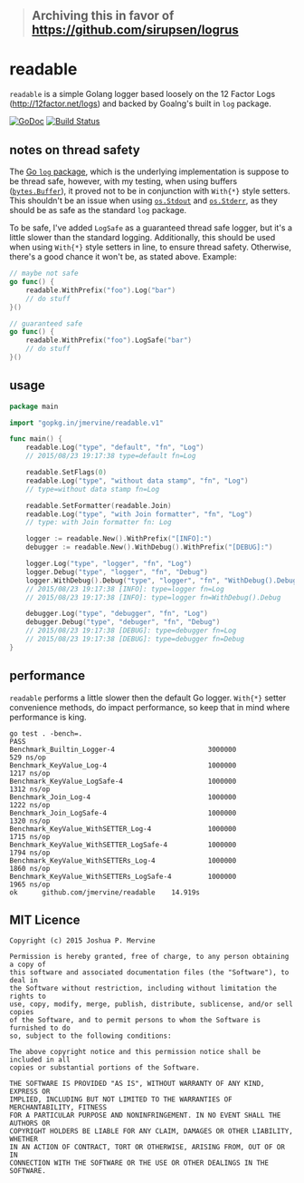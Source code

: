 > ## Archiving this in favor of https://github.com/sirupsen/logrus


# readable

`readable` is a simple Golang logger based loosely on the 12 Factor Logs (http://12factor.net/logs) and backed by Goalng's built in `log` package.

[![GoDoc](https://godoc.org/gopkg.in/jmervine/readable.v1?status.png)](https://godoc.org/gopkg.in/jmervine/readable.v1) [![Build Status](https://travis-ci.org/jmervine/readable.svg?branch=master)](https://travis-ci.org/jmervine/readable)

## notes on thread safety

The [Go `log` package](http://godoc.org/log), which is the underlying implementation is suppose to be thread safe,
however, with my testing, when using buffers ([`bytes.Buffer`](http://godoc.org/bytes#Buffer)), it proved not to be in conjunction
with `With{*}` style setters. This shouldn't be an issue when using [`os.Stdout`](http://godoc.org/os#Stdout) and
[`os.Stderr`](http://godoc.org/os#Stderr), as they should be as safe as the standard `log` package.

To be safe, I've added `LogSafe` as a guaranteed thread safe logger, but it's a little slower than the standard logging.
Additionally, this should be used when using `With{*}` style setters in line, to ensure thread safety. Otherwise, there's
a good chance it won't be, as stated above. Example:

```go
// maybe not safe
go func() {
    readable.WithPrefix("foo").Log("bar")
    // do stuff
}()

// guaranteed safe
go func() {
    readable.WithPrefix("foo").LogSafe("bar")
    // do stuff
}()
```

## usage

```go
package main

import "gopkg.in/jmervine/readable.v1"

func main() {
    readable.Log("type", "default", "fn", "Log")
    // 2015/08/23 19:17:38 type=default fn=Log

    readable.SetFlags(0)
    readable.Log("type", "without data stamp", "fn", "Log")
    // type=without data stamp fn=Log

    readable.SetFormatter(readable.Join)
    readable.Log("type", "with Join formatter", "fn", "Log")
    // type: with Join formatter fn: Log

    logger := readable.New().WithPrefix("[INFO]:")
    debugger := readable.New().WithDebug().WithPrefix("[DEBUG]:")

    logger.Log("type", "logger", "fn", "Log")
    logger.Debug("type", "logger", "fn", "Debug")
    logger.WithDebug().Debug("type", "logger", "fn", "WithDebug().Debug")
    // 2015/08/23 19:17:38 [INFO]: type=logger fn=Log
    // 2015/08/23 19:17:38 [INFO]: type=logger fn=WithDebug().Debug

    debugger.Log("type", "debugger", "fn", "Log")
    debugger.Debug("type", "debuger", "fn", "Debug")
    // 2015/08/23 19:17:38 [DEBUG]: type=debugger fn=Log
    // 2015/08/23 19:17:38 [DEBUG]: type=debugger fn=Debug
}
```

## performance

`readable` performs a little slower then the default Go logger. `With{*}` setter
convenience methods, do impact performance, so keep that in mind where performance
is king.

```
go test . -bench=.
PASS
Benchmark_Builtin_Logger-4                       3000000               529 ns/op
Benchmark_KeyValue_Log-4                         1000000              1217 ns/op
Benchmark_KeyValue_LogSafe-4                     1000000              1312 ns/op
Benchmark_Join_Log-4                             1000000              1222 ns/op
Benchmark_Join_LogSafe-4                         1000000              1320 ns/op
Benchmark_KeyValue_WithSETTER_Log-4              1000000              1715 ns/op
Benchmark_KeyValue_WithSETTER_LogSafe-4          1000000              1794 ns/op
Benchmark_KeyValue_WithSETTERs_Log-4             1000000              1860 ns/op
Benchmark_KeyValue_WithSETTERs_LogSafe-4         1000000              1965 ns/op
ok      github.com/jmervine/readable    14.919s
```

## MIT Licence

```
Copyright (c) 2015 Joshua P. Mervine

Permission is hereby granted, free of charge, to any person obtaining a copy of
this software and associated documentation files (the "Software"), to deal in
the Software without restriction, including without limitation the rights to
use, copy, modify, merge, publish, distribute, sublicense, and/or sell copies
of the Software, and to permit persons to whom the Software is furnished to do
so, subject to the following conditions:

The above copyright notice and this permission notice shall be included in all
copies or substantial portions of the Software.

THE SOFTWARE IS PROVIDED "AS IS", WITHOUT WARRANTY OF ANY KIND, EXPRESS OR
IMPLIED, INCLUDING BUT NOT LIMITED TO THE WARRANTIES OF MERCHANTABILITY, FITNESS
FOR A PARTICULAR PURPOSE AND NONINFRINGEMENT. IN NO EVENT SHALL THE AUTHORS OR
COPYRIGHT HOLDERS BE LIABLE FOR ANY CLAIM, DAMAGES OR OTHER LIABILITY, WHETHER
IN AN ACTION OF CONTRACT, TORT OR OTHERWISE, ARISING FROM, OUT OF OR IN
CONNECTION WITH THE SOFTWARE OR THE USE OR OTHER DEALINGS IN THE SOFTWARE.
```
